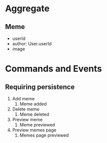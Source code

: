 # Aggregate

## Meme

* userId
* author: User.userId
* image

# Commands and Events

## Requiring persistence

1. Add meme
   1. Meme added
2. Delete meme
   1. Meme deleted
3. Preview meme
   1. Meme previewed
4. Preview memes page
   1. Memes page previewed